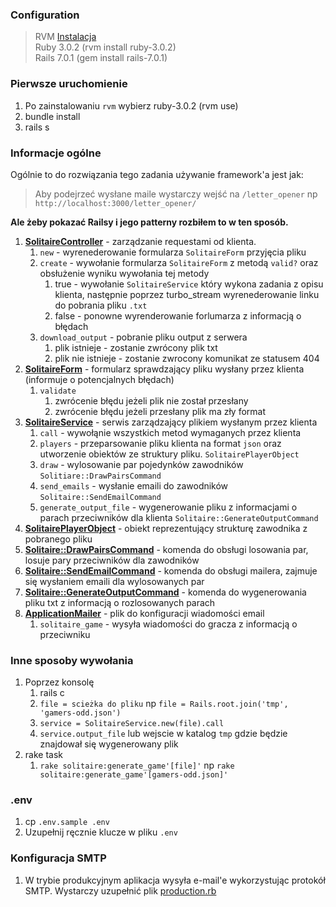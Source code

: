 ### Configuration
> RVM [Instalacja](https://rvm.io/rvm/install) \
> Ruby 3.0.2 (rvm install ruby-3.0.2)\
> Rails 7.0.1 (gem install rails-7.0.1)


### Pierwsze uruchomienie
1. Po zainstalowaniu `rvm` wybierz ruby-3.0.2 (rvm use)
2. bundle install
3. rails s

### Informacje ogólne
Ogólnie to do rozwiązania tego zadania używanie framework'a jest jak:
<a href="https://www.fotosik.pl/zdjecie/0da4940f651bde42" target="_blank"><img src="https://images89.fotosik.pl/566/0da4940f651bde42med.jpg" border="0" alt="" /></a>

> Aby podejrzeć wysłane maile wystarczy wejść na `/letter_opener` np `http://localhost:3000/letter_opener/`

**Ale żeby pokazać Railsy i jego patterny rozbiłem to w ten sposób.**
1. [__SolitaireController__](https://github.com/gorzki/randomize-players/blob/main/app/controllers/solitaire_controller.rb) - zarządzanie requestami od klienta.
    1) `new` - wyrenederowanie formularza `SolitaireForm` przyjęcia pliku
    2) `create` - wywołanie formularza `SolitaireForm` z metodą `valid?` oraz obsłużenie wyniku wywołania tej metody
        1) true - wywołanie `SolitaireService` który wykona zadania z opisu klienta, następnie poprzez turbo_stream wyrenederowanie linku do pobrania pliku `.txt`
        2) false - ponowne wyrenderowanie forlumarza z informacją o błędach
    3) `download_output` - pobranie pliku output z serwera
        1) plik istnieje - zostanie zwrócony plik txt
        2) plik nie istnieje - zostanie zwrocony komunikat ze statusem 404
2. [__SolitaireForm__](https://github.com/gorzki/randomize-players/blob/main/app/form_objects/solitaire_form.rb) - formularz sprawdzający pliku wysłany przez klienta (informuje o potencjalnych błędach)
    1) `validate`
        1) zwrócenie błędu jeżeli plik nie został przesłany
        2) zwrócenie błędu jeżeli przesłany plik ma zły format
3. [__SolitaireService__](https://github.com/gorzki/randomize-players/blob/main/app/services/solitaire_service.rb) - serwis zarządzający plikiem wysłanym przez klienta
    1) `call` - wywołąnie wszystkich metod wymaganych przez klienta
    2) `players` - przeparsowanie pliku klienta na format `json` oraz utworzenie obiektów ze struktury pliku. `SolitairePlayerObject`
    3) `draw` - wylosowanie par pojedynków zawodników `Solitiare::DrawPairsCommand`
    4) `send_emails` - wysłanie emaili do zawodników `Solitaire::SendEmailCommand`
    5) `generate_output_file` - wygenerowanie pliku z informacjami o parach przeciwników dla klienta `Solitaire::GenerateOutputCommand`
4. [__SolitairePlayerObject__](https://github.com/gorzki/randomize-players/blob/main/app/value_objects/solitaire_player_object.rb) - obiekt reprezentujący strukturę zawodnika z pobranego pliku
5. [__Solitaire::DrawPairsCommand__](https://github.com/gorzki/randomize-players/blob/main/app/commands/solitaire/draw_pairs_command.rb) - komenda do obsługi losowania par, losuje pary przeciwników dla zawodników
6. [__Solitaire::SendEmailCommand__](https://github.com/gorzki/randomize-players/blob/main/app/commands/solitaire/send_email_command.rb) - komenda do obsługi mailera, zajmuje się wysłaniem emaili dla wylosowanych par
7. [__Solitaire::GenerateOutputCommand__](https://github.com/gorzki/randomize-players/blob/main/app/commands/solitaire/generate_output_command.rb) - komenda do wygenerowania pliku txt z informacją o rozlosowanych parach
8. [__ApplicationMailer__](https://github.com/gorzki/randomize-players/blob/main/app/mailers/application_mailer.rb) - plik do konfiguracji wiadomości email
    1) `solitaire_game` - wysyła wiadomości do gracza z informacją o przeciwniku


### Inne sposoby wywołania

1. Poprzez konsolę
    1) rails c
    2) `file = scieżka do pliku` np `file = Rails.root.join('tmp', 'gamers-odd.json')`
    3) `service = SolitaireService.new(file).call`
    4) `service.output_file` lub wejscie w katalog `tmp` gdzie będzie znajdował się wygenerowany plik
2. rake task
    1) `rake solitaire:generate_game'[file]'` np `rake solitaire:generate_game'[gamers-odd.json]'`

### .env
1. cp `.env.sample .env`
2. Uzupełnij ręcznie klucze w pliku `.env`

### Konfiguracja SMTP
1) W trybie produkcyjnym aplikacja wysyła e-mail'e wykorzystując protokół SMTP. Wystarczy uzupełnić plik [production.rb](https://github.com/gorzki/randomize-players/blob/main/config/environments/production.rb)
